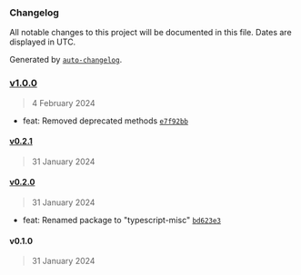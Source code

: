 ### Changelog

All notable changes to this project will be documented in this file. Dates are displayed in UTC.

Generated by [`auto-changelog`](https://github.com/CookPete/auto-changelog).

### [v1.0.0](https://github.com/iliubinskii/typescript-misc/compare/v0.2.1...v1.0.0)

> 4 February 2024

- feat: Removed deprecated methods [`e7f92bb`](https://github.com/iliubinskii/typescript-misc/commit/e7f92bb002e7b476a8e2d1a4facd0b487f3caac7)

#### [v0.2.1](https://github.com/iliubinskii/typescript-misc/compare/v0.2.0...v0.2.1)

> 31 January 2024

#### [v0.2.0](https://github.com/iliubinskii/typescript-misc/compare/v0.1.0...v0.2.0)

> 31 January 2024

- feat: Renamed package to "typescript-misc" [`bd623e3`](https://github.com/iliubinskii/typescript-misc/commit/bd623e3c5e6f34744c2c82eb47ae2fc02fd670f6)

#### v0.1.0

> 31 January 2024
